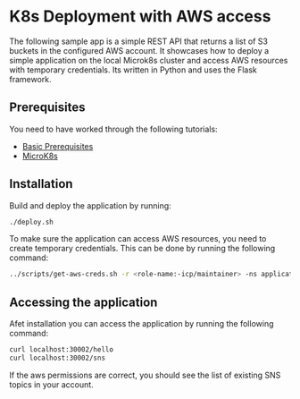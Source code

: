 # K8s Deployment with AWS access

The following sample app is a simple REST API that returns a list of S3 buckets in the configured AWS account. It showcases how to deploy a simple application on the local Microk8s cluster and access AWS resources with temporary credentials.
Its written in Python and uses the Flask framework.

## Prerequisites

You need to have worked through the following tutorials:

- [Basic Prerequisites](../010_Basic_Prerequisites.md)
- [MicroK8s](../021_MicroK8s.md)

## Installation

Build and deploy the application by running:

```bash
./deploy.sh
```

To make sure the application can access AWS resources, you need to create temporary credentials. This can be done by running the following command:

```bash
../scripts/get-aws-creds.sh -r <role-name:-icp/maintainer> -ns application-aws -p <aws-profile:-default>
```

## Accessing the application

Afet installation you can access the application by running the following command:

```bash
curl localhost:30002/hello
curl localhost:30002/sns
```

If the aws permissions are correct, you should see the list of existing SNS topics in your account.
